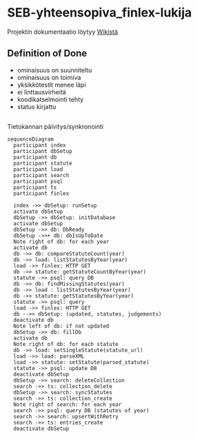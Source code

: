 # SEB-yhteensopiva_finlex-lukija

Projektin dokumentaatio löytyy [Wikistä](https://github.com/ohjelmistotuotantoprojekti/SEB-yhteensopiva_finlex-lukija/wiki)


## Definition of Done
- ominaisuus on suunniteltu
- ominaisuus on toimiva
- yksikkötestit menee läpi
- ei linttausvirheitä
- koodikatselmointi tehty
- status kirjattu

##

Tietokannan päivitys/synkronointi

```mermaid
sequenceDiagram
  participant index
  participant dbSetup
  participant db
  participant statute
  participant load
  participant search
  participant psql
  participant ts
  participant finlex

  index ->> dbSetup: runSetup
  activate dbSetup
  dbSetup ->> dbSetup: initDatabase
  activate dbSetup
  dbSetup ->> db: DbReady
  dbSetup ->>+ db: dbIsUpToDate
  Note right of db: for each year
  activate db
  db ->> db: compareStatuteCount(year)
  db ->> load: listStatutesByYear(year)
  load ->> finlex: HTTP GET
  db ->> statute: getStatuteCountByYear(year)
  statute ->> psql: query DB
  db ->> db: findMissingStatutes(year)
  db ->> load : listStatutesByYear(year)
  db ->> statute: getStatutesByYear(year)
  statute ->> psql: query
  load ->> finlex: HTTP GET
  db -->> dbSetup: (updated, statutes, judgements)
  deactivate db
  Note left of db: if not updated
  dbSetup ->> db: fillDb
  activate db
  Note right of db: for each statute
  db ->> load: setSingleStatute(statute_url)
  load ->> load: parseXML
  load ->> statute: setStatute(parsed_statute)
  statute ->> psql: update DB
  deactivate dbSetup
  dbSetup ->> search: deleteCollection
  search ->> ts: collection_delete
  dbSetup ->> search: syncStatutes
  search ->> ts: collection_create
  Note right of search: for each year
  search ->> psql: query DB (statutes of year)
  search ->> search: upsertWithRetry
  search ->> ts: entries_create
  deactivate dbSetup
```